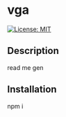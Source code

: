 # vga
[![License: MIT](https://img.shields.io/badge/License-MIT-yellow.svg)](https://opensource.org/licenses/MIT)
## Description 
read me gen
## Installation
npm i
